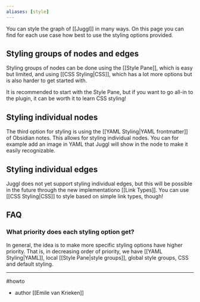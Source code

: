 ```yaml
---
aliases: [style]
---
```


You can style the graph of [[Juggl]] in many ways. On this page you can find for each use case how best to use the styling options provided.

## Styling groups of nodes and edges
Styling groups of nodes can be done using the [[Style Pane]], which is easy but limited, and using [[CSS Styling|CSS]], which has a lot more options but is also harder to get started with. 

It is recommended to start with the Style Pane, but if you want to go all-in to the plugin, it can be worth it to learn CSS styling! 

## Styling individual nodes
The third option for styling is using the [[YAML Styling|YAML frontmatter]] of Obsidian notes. This allows for styling individual nodes. You can for example add an image in YAML that Juggl will show in the node to make it easily recognizable.

## Styling individual edges
Juggl does not yet support styling individual edges, but this will be possible in the future through the new implementationo [[Link Types]]. You can use [[CSS Styling|CSS]] to style based on simple link types, though!

## FAQ
### What priority does each styling option get?
In general, the idea is to make more specific styling options have higher priority. That is, in decreasing order of priority, we have [[YAML Styling|YAML]], local [[Style Pane|style groups]], global style groups, CSS and default styling.



--- 
#howto
- author [[Emile van Krieken]]